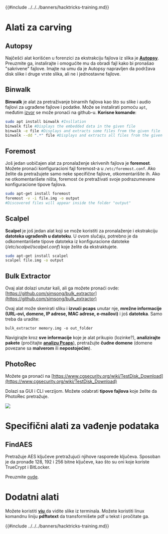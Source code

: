 {{#include ../../../banners/hacktricks-training.md}}

# Alati za carving

## Autopsy

Najčešći alat korišćen u forenzici za ekstrakciju fajlova iz slika je [**Autopsy**](https://www.autopsy.com/download/). Preuzmite ga, instalirajte i omogućite mu da obradi fajl kako bi pronašao "sakrivene" fajlove. Imajte na umu da je Autopsy napravljen da podržava disk slike i druge vrste slika, ali ne i jednostavne fajlove.

## Binwalk <a id="binwalk"></a>

**Binwalk** je alat za pretraživanje binarnih fajlova kao što su slike i audio fajlovi za ugrađene fajlove i podatke. 
Može se instalirati pomoću `apt`, međutim [izvor](https://github.com/ReFirmLabs/binwalk) se može pronaći na github-u. 
**Korisne komande**:
```bash
sudo apt install binwalk #Insllation
binwalk file #Displays the embedded data in the given file
binwalk -e file #Displays and extracts some files from the given file
binwalk --dd ".*" file #Displays and extracts all files from the given file
```
## Foremost

Još jedan uobičajen alat za pronalaženje skrivenih fajlova je **foremost**. Možete pronaći konfiguracioni fajl foremost-a u `/etc/foremost.conf`. Ako želite da pretražujete samo neke specifične fajlove, otkomentarišite ih. Ako ne otkomentarišete ništa, foremost će pretraživati svoje podrazumevane konfiguracione tipove fajlova.
```bash
sudo apt-get install foremost
foremost -v -i file.img -o output
#Discovered files will appear inside the folder "output"
```
## **Scalpel**

**Scalpel** je još jedan alat koji se može koristiti za pronalaženje i ekstrakciju **datoteka ugrađenih u datoteku**. U ovom slučaju, potrebno je da odkomentarišete tipove datoteka iz konfiguracione datoteke \(_/etc/scalpel/scalpel.conf_\) koje želite da ekstraktujete.
```bash
sudo apt-get install scalpel
scalpel file.img -o output
```
## Bulk Extractor

Ovaj alat dolazi unutar kali, ali ga možete pronaći ovde: [https://github.com/simsong/bulk_extractor](https://github.com/simsong/bulk_extractor)

Ovaj alat može skenirati sliku i **izvući pcaps** unutar nje, **mrežne informacije (URL-ovi, domene, IP adrese, MAC adrese, e-mailovi)** i još **datoteka**. Samo treba da uradite:
```text
bulk_extractor memory.img -o out_folder
```
Navigirajte kroz **sve informacije** koje je alat prikupio \(lozinke?\), **analizirajte** **pakete** \(pročitajte [ **analizu Pcaps**](../pcap-inspection/)\), pretražujte **čudne domene** \(domene povezane sa **malverom** ili **nepostojećim**\).

## PhotoRec

Možete ga pronaći na [https://www.cgsecurity.org/wiki/TestDisk_Download](https://www.cgsecurity.org/wiki/TestDisk_Download)

Dolazi sa GUI i CLI verzijom. Možete odabrati **tipove fajlova** koje želite da PhotoRec pretražuje.

![](../../../images/image%20%28524%29.png)

# Specifični alati za vađenje podataka

## FindAES

Pretražuje AES ključeve pretražujući njihove rasporede ključeva. Sposoban je da pronađe 128, 192 i 256 bitne ključeve, kao što su oni koje koriste TrueCrypt i BitLocker.

Preuzmite [ovde](https://sourceforge.net/projects/findaes/).

# Dodatni alati

Možete koristiti [**viu** ](https://github.com/atanunq/viu) da vidite slike iz terminala. 
Možete koristiti linux komandnu liniju **pdftotext** da transformišete pdf u tekst i pročitate ga.

{{#include ../../../banners/hacktricks-training.md}}
